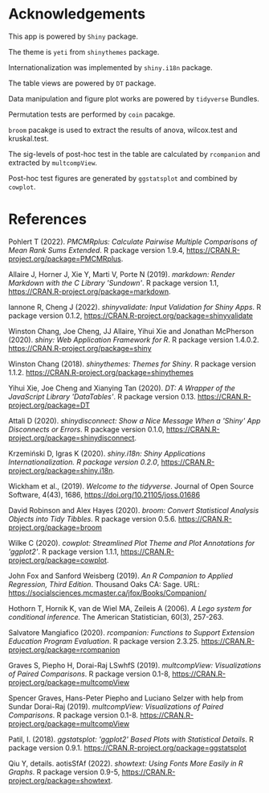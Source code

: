# Acknowledgements

This app is powered by `Shiny` package.

The theme is `yeti` from `shinythemes` package.

Internationalization was implemented by `shiny.i18n` package.

The table views are powered by `DT` package.

Data manipulation and figure plot works are powered by `tidyverse` Bundles.

Permutation tests are performed by `coin` pacakge.

`broom` pacakge is used to extract the results of anova, wilcox.test and kruskal.test.

The sig-levels of post-hoc test in the table are calculated by `rcompanion` and extracted by `multcompView`.

Post-hoc test figures are generated by `ggstatsplot` and combined by `cowplot`.

# References

Pohlert T (2022). _PMCMRplus: Calculate Pairwise Multiple Comparisons of Mean Rank Sums Extended_. R package version 1.9.4, <https://CRAN.R-project.org/package=PMCMRplus>.

Allaire J, Horner J, Xie Y, Marti V, Porte N (2019). _markdown: Render Markdown with the C Library 'Sundown'_. R package version 1.1, <https://CRAN.R-project.org/package=markdown>.

Iannone R, Cheng J (2022). _shinyvalidate: Input Validation for Shiny Apps_. R package version 0.1.2, <https://CRAN.R-project.org/package=shinyvalidate>

Winston Chang, Joe Cheng, JJ Allaire, Yihui Xie and Jonathan McPherson (2020). _shiny: Web Application Framework for R_. R package version 1.4.0.2. <https://CRAN.R-project.org/package=shiny>

Winston Chang (2018). _shinythemes: Themes for Shiny_. R package version 1.1.2. <https://CRAN.R-project.org/package=shinythemes>
  
Yihui Xie, Joe Cheng and Xianying Tan (2020). _DT: A Wrapper of the JavaScript Library 'DataTables'_. R package version 0.13. <https://CRAN.R-project.org/package=DT>

Attali D (2020). _shinydisconnect: Show a Nice Message When a 'Shiny' App Disconnects or Errors_. R package version 0.1.0, <https://CRAN.R-project.org/package=shinydisconnect>.

Krzemiński D, Igras K (2020). _shiny.i18n: Shiny Applications Internationalization. R package version 0.2.0_, <https://CRAN.R-project.org/package=shiny.i18n>.

Wickham et al., (2019). _Welcome to the tidyverse_. Journal of Open Source Software, 4(43), 1686, <https://doi.org/10.21105/joss.01686>

David Robinson and Alex Hayes (2020). _broom: Convert Statistical Analysis Objects into Tidy Tibbles_. R package version 0.5.6. <https://CRAN.R-project.org/package=broom>

Wilke C (2020). _cowplot: Streamlined Plot Theme and Plot Annotations for 'ggplot2'_. R package version 1.1.1, <https://CRAN.R-project.org/package=cowplot>.

John Fox and Sanford Weisberg (2019). _An R Companion to Applied Regression, Third Edition_. Thousand Oaks CA: Sage. URL: <https://socialsciences.mcmaster.ca/jfox/Books/Companion/>

Hothorn T, Hornik K, van de Wiel MA, Zeileis A (2006). _A Lego system for conditional inference._ The American Statistician, 60(3), 257-263.

Salvatore Mangiafico (2020). _rcompanion: Functions to Support Extension Education Program Evaluation_. R package version 2.3.25. <https://CRAN.R-project.org/package=rcompanion>

Graves S, Piepho H, Dorai-Raj LSwhfS (2019). _multcompView: Visualizations of Paired Comparisons_. R package version 0.1-8, <https://CRAN.R-project.org/package=multcompView>

Spencer Graves, Hans-Peter Piepho and Luciano Selzer with help from Sundar Dorai-Raj (2019). _multcompView: Visualizations of Paired Comparisons_. R package version 0.1-8. <https://CRAN.R-project.org/package=multcompView>

Patil, I. (2018). _ggstatsplot: 'ggplot2' Based Plots with Statistical Details_. R package version 0.9.1. <https://CRAN.R-project.org/package=ggstatsplot>

Qiu Y, details. aotisSfAf (2022). _showtext: Using Fonts More Easily in R Graphs_. R package version 0.9-5, <https://CRAN.R-project.org/package=showtext>.
